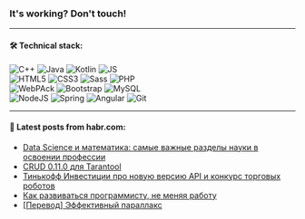 ### It's working? Don't touch!

---

#### 🛠️ Technical stack:

![C++](https://img.shields.io/badge/C++-informational?logo=c%2B%2B&style=flat&logoColor=white&color=9C033A)
![Java](https://img.shields.io/badge/Java-informational?logo=java&style=flat&logoColor=white&color=007396)
![Kotlin](https://img.shields.io/badge/Kotlin-informational?logo=Kotlin&style=flat&logoColor=white&color=0095D5)
![JS](https://img.shields.io/badge/JS-informational?logo=javaScript&style=flat&logoColor=black&color=F7Df1E) <br>
![HTML5](https://img.shields.io/badge/HTML5-informational?logo=html5&style=flat&logoColor=white&color=E34F26)
![CSS3](https://img.shields.io/badge/CSS3-informational?logo=css3&style=flat&logoColor=white&color=157286)
![Sass](https://img.shields.io/badge/Saas-informational?logo=sass&style=flat&logoColor=white&color=hotpink)
![PHP](https://img.shields.io/badge/PHP-informational?logo=php&style=flat&logoColor=white&color=777BB4) <br>
![WebPAck](https://img.shields.io/badge/WebPack-informational?logo=webPack&style=flat&logoColor=white&color=FF6F00)
![Bootstrap](https://img.shields.io/badge/Bootstrap-informational?logo=Bootstrap&style=flat&logoColor=white&color=7952B3)
![MySQL](https://img.shields.io/badge/MySQL-informational?logo=MySQL&style=flat&logoColor=white&color=00f) <br>
![NodeJS](https://img.shields.io/badge/NodeJS-informational?logo=node.js&style=flat&logoColor=white&color=43853D)
![Spring](https://img.shields.io/badge/Spring-informational?logo=Spring&style=flat&logoColor=white&color=0A9EDC)
![Angular](https://img.shields.io/badge/Vue-informational?logo=vue.js&style=flat&logoColor=white&color=red)
![Git](https://img.shields.io/badge/Git-informational?logo=git&style=flat&logoColor=white&color=darkorange)

___

#### 💬 Latest posts from habr.com:

<!-- BLOG-POST-LIST:START -->
- [Data Science и математика: самые важные разделы науки в освоении профессии](https://habr.com/ru/post/663508/?utm_source=habrahabr&utm_medium=rss&utm_campaign=663508)
- [CRUD 0.11.0 для Tarantool](https://habr.com/ru/post/663496/?utm_source=habrahabr&utm_medium=rss&utm_campaign=663496)
- [Тинькофф Инвестиции про новую версию API и конкурс торговых роботов](https://habr.com/ru/post/663498/?utm_source=habrahabr&utm_medium=rss&utm_campaign=663498)
- [Как развиваться программисту, не меняя работу](https://habr.com/ru/post/663476/?utm_source=habrahabr&utm_medium=rss&utm_campaign=663476)
- [[Перевод] Эффективный параллакс](https://habr.com/ru/post/663454/?utm_source=habrahabr&utm_medium=rss&utm_campaign=663454)
<!-- BLOG-POST-LIST:END -->
